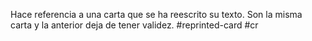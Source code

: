 Hace referencia a una carta que se ha reescrito su texto. Son la misma carta y la anterior deja de tener validez.
#reprinted-card #cr